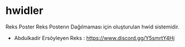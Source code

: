 # hwidler
Reks Poster
Reks Posterın Dağılmaması için
oluşturulan hwid sistemidir. 
- Abdulkadir Ersöyleyen 
Reks :  https://www.discord.gg/Y5smrtY4Hj
